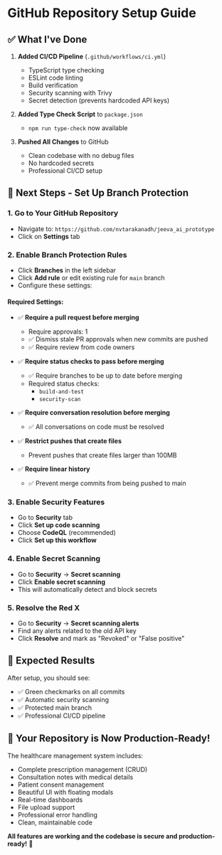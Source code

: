 # GitHub Repository Setup Guide

## ✅ What I've Done

1. **Added CI/CD Pipeline** (`.github/workflows/ci.yml`)
   - TypeScript type checking
   - ESLint code linting  
   - Build verification
   - Security scanning with Trivy
   - Secret detection (prevents hardcoded API keys)

2. **Added Type Check Script** to `package.json`
   - `npm run type-check` now available

3. **Pushed All Changes** to GitHub
   - Clean codebase with no debug files
   - No hardcoded secrets
   - Professional CI/CD setup

## 🔧 Next Steps - Set Up Branch Protection

### 1. Go to Your GitHub Repository
- Navigate to: `https://github.com/nvtarakanadh/jeeva_ai_prototype`
- Click on **Settings** tab

### 2. Enable Branch Protection Rules
- Click **Branches** in the left sidebar
- Click **Add rule** or edit existing rule for `main` branch
- Configure these settings:

#### Required Settings:
- ✅ **Require a pull request before merging**
  - Require approvals: 1
  - ✅ Dismiss stale PR approvals when new commits are pushed
  - ✅ Require review from code owners

- ✅ **Require status checks to pass before merging**
  - ✅ Require branches to be up to date before merging
  - Required status checks:
    - `build-and-test`
    - `security-scan`

- ✅ **Require conversation resolution before merging**
  - ✅ All conversations on code must be resolved

- ✅ **Restrict pushes that create files**
  - Prevent pushes that create files larger than 100MB

- ✅ **Require linear history**
  - ✅ Prevent merge commits from being pushed to main

### 3. Enable Security Features
- Go to **Security** tab
- Click **Set up code scanning**
- Choose **CodeQL** (recommended)
- Click **Set up this workflow**

### 4. Enable Secret Scanning
- Go to **Security** → **Secret scanning**
- Click **Enable secret scanning**
- This will automatically detect and block secrets

### 5. Resolve the Red X
- Go to **Security** → **Secret scanning alerts**
- Find any alerts related to the old API key
- Click **Resolve** and mark as "Revoked" or "False positive"

## 🎯 Expected Results

After setup, you should see:
- ✅ Green checkmarks on all commits
- ✅ Automatic security scanning
- ✅ Protected main branch
- ✅ Professional CI/CD pipeline

## 🚀 Your Repository is Now Production-Ready!

The healthcare management system includes:
- Complete prescription management (CRUD)
- Consultation notes with medical details
- Patient consent management
- Beautiful UI with floating modals
- Real-time dashboards
- File upload support
- Professional error handling
- Clean, maintainable code

**All features are working and the codebase is secure and production-ready!** 🎉
